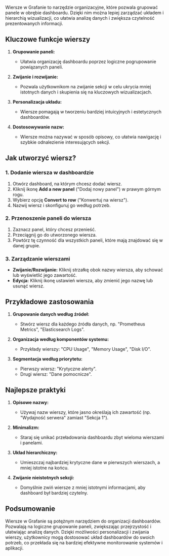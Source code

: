 Wiersze w Grafanie to narzędzie organizacyjne, które pozwala grupować panele w obrębie dashboardu. Dzięki nim można lepiej zarządzać układem i hierarchią wizualizacji, co ułatwia analizę danych i zwiększa czytelność prezentowanych informacji.

## Kluczowe funkcje wierszy

1. **Grupowanie paneli:**
   - Ułatwia organizację dashboardu poprzez logiczne pogrupowanie powiązanych paneli.
   
2. **Zwijanie i rozwijanie:**
   - Pozwala użytkownikom na zwijanie sekcji w celu ukrycia mniej istotnych danych i skupienia się na kluczowych wizualizacjach.

3. **Personalizacja układu:**
   - Wiersze pomagają w tworzeniu bardziej intuicyjnych i estetycznych dashboardów.

4. **Dostosowywanie nazw:**
   - Wiersze można nazywać w sposób opisowy, co ułatwia nawigację i szybkie odnalezienie interesujących sekcji.

## Jak utworzyć wiersz?

### 1. Dodanie wiersza w dashboardzie
1. Otwórz dashboard, na którym chcesz dodać wiersz.
2. Kliknij ikonę **Add a new panel** ("Dodaj nowy panel") w prawym górnym rogu.
3. Wybierz opcję **Convert to row** ("Konwertuj na wiersz").
4. Nazwij wiersz i skonfiguruj go według potrzeb.

### 2. Przenoszenie paneli do wiersza
1. Zaznacz panel, który chcesz przenieść.
2. Przeciągnij go do utworzonego wiersza.
3. Powtórz tę czynność dla wszystkich paneli, które mają znajdować się w danej grupie.

### 3. Zarządzanie wierszami
- **Zwijanie/Rozwijanie:** Kliknij strzałkę obok nazwy wiersza, aby schować lub wyświetlić jego zawartość.
- **Edycja:** Kliknij ikonę ustawień wiersza, aby zmienić jego nazwę lub usunąć wiersz.

## Przykładowe zastosowania

1. **Grupowanie danych według źródeł:**
   - Stwórz wiersz dla każdego źródła danych, np. "Prometheus Metrics", "Elasticsearch Logs".

2. **Organizacja według komponentów systemu:**
   - Przykłady wierszy: "CPU Usage", "Memory Usage", "Disk I/O".

3. **Segmentacja według priorytetu:**
   - Pierwszy wiersz: "Krytyczne alerty".
   - Drugi wiersz: "Dane pomocnicze".

## Najlepsze praktyki

1. **Opisowe nazwy:**
   - Używaj nazw wierszy, które jasno określają ich zawartość (np. "Wydajność serwera" zamiast "Sekcja 1").

2. **Minimalizm:**
   - Staraj się unikać przeładowania dashboardu zbyt wieloma wierszami i panelami.

3. **Układ hierarchiczny:**
   - Umieszczaj najbardziej krytyczne dane w pierwszych wierszach, a mniej istotne na końcu.

4. **Zwijanie nieistotnych sekcji:**
   - Domyślnie zwiń wiersze z mniej istotnymi informacjami, aby dashboard był bardziej czytelny.

## Podsumowanie

Wiersze w Grafanie są potężnym narzędziem do organizacji dashboardów. Pozwalają na logiczne grupowanie paneli, zwiększając przejrzystość i ułatwiając analizę danych. Dzięki możliwości personalizacji i zwijania wierszy, użytkownicy mogą dostosować układ dashboardów do swoich potrzeb, co przekłada się na bardziej efektywne monitorowanie systemów i aplikacji.

